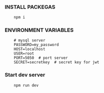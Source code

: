
### INSTALL PACKEGAS

```bash
    npm i
```

### ENVIRONMENT VARIABLES

```env
    # mysql server
    PASSWORD=my_password
    HOST=localhost
    USER=root
    PORT=5050  # port server
    SECRET=secretkey  # secret key for jwt
```


### Start dev server

```bash
    npm run dev
```